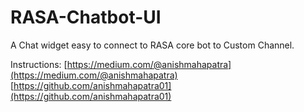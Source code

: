# RASA-Chatbot-UI
A Chat widget easy to connect to RASA core bot to Custom Channel.

Instructions:
[https://medium.com/@anishmahapatra](https://medium.com/@anishmahapatra)
[https://github.com/anishmahapatra01](https://github.com/anishmahapatra01)

